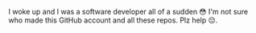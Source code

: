 I woke up and I was a software developer all of a sudden 😳 I'm not sure who made this GitHub account and all these repos. Plz help 😔.
